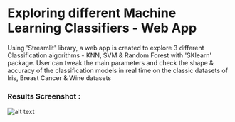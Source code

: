 # Exploring different Machine Learning Classifiers - Web App

Using 'Streamlit' library, a web app is created to explore 3 different Classification algorithms - KNN, SVM & Random Forest with 'SKlearn' package.
User can tweak the main parameters and check the shape & accuracy of the classification models in real time on the 
classic datasets of Iris, Breast Cancer & Wine datasets
### Results Screenshot :
![alt text](https://github.com/invinccha/Exploring-different-Machine-Learning-Classifiers---Web-app/blob/master/screnshot_1.JPG)
